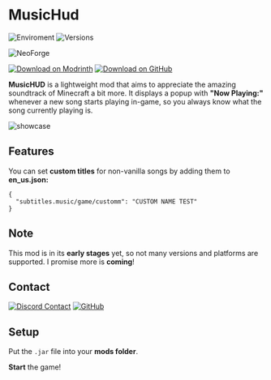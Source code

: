 # MusicHud
![Enviroment](https://img.shields.io/badge/Enviroment-Client-blue?logo=data%3Aimage%2Fpng%3Bbase64%2CiVBORw0KGgoAAAANSUhEUgAAAEAAAABACAYAAACqaXHeAAABhWlDQ1BJQ0MgcHJvZmlsZQAAKJF9kT1Iw0AYht%2BmalUqDnYQEclQneyiIo6likWwUNoKrTqYXPoHTRqSFBdHwbXg4M9i1cHFWVcHV0EQ%2FAFxdnBSdJESv0sKLWI8uLuH97735e47QGhUmGp2RQFVs4xUPCZmc6ti4BU9CKCP1jGJmXoivZiB5%2Fi6h4%2FvdxGe5V335xhQ8iYDfCJxlOmGRbxBPLtp6Zz3iUOsJCnE58STBl2Q%2BJHrsstvnIsOCzwzZGRS88QhYrHYwXIHs5KhEs8QhxVVo3wh67LCeYuzWqmx1j35C4N5bSXNdZqjiGMJCSQhQkYNZVRgIUK7RoqJFJ3HPPwjjj9JLplcZTByLKAKFZLjB%2F%2BD3701C9NTblIwBnS%2F2PbHOBDYBZp12%2F4%2Btu3mCeB%2FBq60tr%2FaAOY%2BSa%2B3tfARMLgNXFy3NXkPuNwBhp90yZAcyU9TKBSA9zP6phwwdAv0r7l9a53j9AHIUK%2BWb4CDQ2CiSNnrHu%2Fu7ezbvzWt%2Fv0ATphymIBZ6aQAAAAGYktHRAAKAAwAGd6C8noAAAAJcEhZcwAADdcAAA3XAUIom3gAAAAHdElNRQfoBgcOHRYlcgoRAAABRklEQVR42u2YMUoDQRRAX0axUzCteIZ4hKn0FDmFhalSWKkgnkHt9AQWwhzBNr2tBGNno82ACwm6EZvxvwdTzP8s7P8zu8w8EJHIDABKKfvAFXAIbP%2Fzmt%2BAR2CSc54NavFPwDDY4s%2BBUaorPwy4%2B3eBy1S3fVSOUoBv%2Fjt2UmMv%2FA6cAHt1TGqsb36JzcYaMM05X3Tm56UUgLOe%2BSVa2wE3K2LXa%2BSbb8BgRWxjjXzzDRj%2FEBv3fOarY6WUj8Z%2BglPgtlPcKbDVM998A%2F6cVM%2FGUXlN9WIQlYdUDwvzgMW%2FAMcp5zwDRsA9sAhQ%2BAK4Aw5yzs8aEZHY6AR1gjpBnaBOsLHrsE6wM9cJohPUCeoE0Qn%2BHp0gOkGdoE5QRMKiE9QJ6gR1gjrBxq7DOsHOXCeITlAnqBNEJ%2Fh7dILoBHWCOkERCcsncuextWq5TzoAAAAASUVORK5CYII%3D&color=blue)
![Versions](https://img.shields.io/modrinth/game-versions/musichud?&label=Versions&color=%23249141)

![NeoForge](https://img.shields.io/badge/Available%20for-NeoForge-orange?logo=data%3Aimage%2Fpng%3Bbase64%2CiVBORw0KGgoAAAANSUhEUgAAACAAAAAgCAMAAABEpIrGAAABhGlDQ1BJQ0MgcHJvZmlsZQAAKJF9kT1Iw0AcxV%2FTiqIVBwuKOASsTnZREcdSxSJYKG2FVh1MLv2CJg1Jiouj4Fpw8GOx6uDirKuDqyAIfoC4ujgpukiJ%2F0sKLWI8OO7Hu3uPu3eA0Kgw1QxEAVWzjFQ8JmZzq2L3K%2FoQQgBjGJKYqSfSixl4jq97%2BPh6F%2BFZ3uf%2BHP1K3mSATySOMt2wiDeIZzctnfM%2BcYiVJIX4nHjSoAsSP3JddvmNc9FhgWeGjExqnjhELBY7WO5gVjJU4hnisKJqlC9kXVY4b3FWKzXWuid%2FYTCvraS5TnMUcSwhgSREyKihjAosRGjVSDGRov2Yh3%2FE8SfJJZOrDEaOBVShQnL84H%2Fwu1uzMD3lJgVjQNeLbX%2BMA927QLNu29%2FHtt08AfzPwJXW9lcbwNwn6fW2Fj4CBraBi%2Bu2Ju8BlzvA8JMuGZIj%2BWkKhQLwfkbflAMGb4HeNbe31j5OH4AMdbV8AxwcAhNFyl73eHdPZ2%2F%2Fnmn19wOjxHK68ogHXgAAAAlwSFlzAAALEwAACxMBAJqcGAAAAAd0SU1FB%2BcLFAQpNXrCg1cAAAHsUExURQAAAIuOlHV1gIuOlH6AiYuOlJ6jpxMVGh4hKSYqM2ZTTXFcVXV1gHlSSHtjXIGDjIJtZ4OFjYSGjoVqYoWHj4aIj4dudYeEhYqNlIuOlIyPlo1xaI15c42Jho2QlpCUmZOWnJSSj5SXnJWZnpaboJdPPZeboJidoZqfo5taQpyhpZ5VJp9XLJ%2BkqKBZMaClqaFTO6KMh6Koq6OprKRON6WqrqWrrqZoW6ZxaaatsKeKiKetsKitsaiusamfn6mjpKqUjaqws6tTNqyzsqyztq6pp6%2B2uLGalrKjobK5u7NZNbS8vbW7u7W9vrW9v7afnbaoora%2Bv7a%2FwLeBjLehnbeqqLi%2Fv7jAwbjCwrldNbnBw7vExb1mK73Fx73Gxr3Hx76Zjr9hNL%2BEcr%2B7ub%2FHxsBjM8DIysDKysF3a8GJd8GcksHLy8LMzMOHi8PLysPNzcPOzcTOzsVmM8XPz8bR0MejucfR0cjT08nU08qwrMtrMsttLcvU1cvV1cy%2FuszAu83X2M5tMc90Nc%2Fa2c%2Fa2tFwMNKgjNNxMNRyMNR5NtSMatS6t9TMytXg39d0L9nCu9nl5NuWd9zY2N3Iw96%2Btt%2BwnuCCNODNzeKHNeLu7eaMN%2Bby8efZ0%2Bja2Ozg3O%2Fo5%2FDn5PXu7Pn09P%2F%2F%2F%2BRBO4EAAAAHdFJOUwAQQEBwgJ%2Bal5Z5AAAAAWJLR0Sjx9rvGgAAAkNJREFUGBkFwT9vG3UAANB3dz%2F7bNfnxO61UkAhiSBCFGWhHcqGxMrKxtfgMyCVL8HYHRbKyNCJobJYIEoqkWIwSWPHzdkX3x%2Fei0QxAAAAmjaIHwIAAGBeh070hN0%2BYFkAAD%2FHId%2F7gmEMuK0BgDezIB3OXh12M%2BY%2F8uXe6u%2BXfP4e1vNsshGEuFrM0pazf%2Flncn11xVUf5eIuaiRZ3bSHqtvbH16Pq%2BbowXBxHnZOf%2F%2BUsDPwpozF404dehcXUed4pLy6Ko2OO9HFBaqyFfT2%2F5vlyUvj429%2BevH62tKTr%2Fz50tcsiq2gLiqVxGa5bZN7I1XSbpebBNJtJMnCoLApmnxWHizDx%2FnuOJr4tfgkf0iazcoA4GC0eTDZT5XDZHN0A8pVIwB46t1ePog1w8vZI1NYFZUAOPYRCTC6xwYgAHr6ALroaYAAkvZE3m7LknekaSc6MY1qCFWFJl7T%2FJX2GliWh8laL6oTdRWvC7T16anVs%2Bc2BZ4%2FWzk9zYY7Q7frgHJVt481d21jVUqzpr1r9vwRda4RsCrWVa66aVvLa%2BOsbW92cy9CH5Ju%2BmGxTToXZx8k%2BdNBOp4Mw8H7%2B80vZ22ImFcBxObq8Bkp3L%2BvnsuAAGDK49G3C7vf3%2FwGgBgAAAAgADJTHo2%2Ba8TWUzKAoCnLy1GXwNtJUQmDtwHc3fSGRMPeyfnlUQ7KO9BNweV5fjTdBAwmXSAAAehOBggYdvpAkgBAf5wiiuPdukliAAA0dZwsmkg8AAAAQNEAAAAA%2BB8LzexYIpdh2QAAAABJRU5ErkJggg%3D%3D)

[![Download on Modrinth](https://img.shields.io/modrinth/dt/musichud?style=flat&logo=modrinth&label=Download%20on%20Modrinth&link=https%3A%2F%2Fmodrinth.com%2Fmod%2Fmusichud)](https://modrinth.com/mod/musichud)
[![Download on GitHub](https://img.shields.io/github/downloads/mattwhyy/MusicHud/total?style=flat&logo=github&label=Download%20on%20GitHub)](https://github.com/mattwhyy/MusicHud/releases)

**MusicHUD** is a lightweight mod that aims to appreciate the amazing soundtrack of Minecraft a bit more. It displays a popup with **"Now Playing:"** whenever a new song starts playing in-game, so you always know what the song currently playing is.

![showcase](https://cdn.modrinth.com/data/cached_images/7bbba70060b2583fb34d5f511346e402e3e7da9f.gif)
## Features
You can set **custom titles** for non-vanilla songs by adding them to **en_us.json:**
```
{
  "subtitles.music/game/customm": "CUSTOM NAME TEST"
}
```
## Note
This mod is in its **early stages** yet, so not many versions and platforms are supported.
I promise more is **coming**!
## Contact

[![Discord Contact](https://img.shields.io/badge/Contact%20on-Discord-%235865f2?logo=discord&link=https%3A%2F%2Fdiscordapp.com%2Fusers%2F555629040455909406)](https://discord.com/users/555629040455909406)
[![GitHub](https://img.shields.io/badge/Contact%20on-GitHub-green?logo=github&link=left-https%3A%2F%2Fgithub.com%2Fmattwhyy%2FMusicHud%2Fissues
)](https://github.com/mattwhyy/MusicHud/issues)
## Setup
Put the `.jar` file into your **mods folder**.

**Start** the game!
